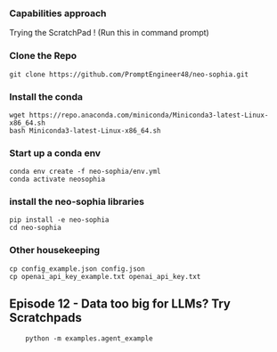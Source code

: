 ### Capabilities approach
Trying the ScratchPad !
(Run this in command prompt)

### Clone the Repo
    git clone https://github.com/PromptEngineer48/neo-sophia.git

### Install the conda
    wget https://repo.anaconda.com/miniconda/Miniconda3-latest-Linux-x86_64.sh
    bash Miniconda3-latest-Linux-x86_64.sh

### Start up a conda env
    conda env create -f neo-sophia/env.yml
    conda activate neosophia
    
### install the neo-sophia libraries
    pip install -e neo-sophia
    cd neo-sophia
    
### Other housekeeping
    cp config_example.json config.json
    cp openai_api_key_example.txt openai_api_key.txt


## Episode 12 - Data too big for LLMs? Try Scratchpads
````
    python -m examples.agent_example

````


